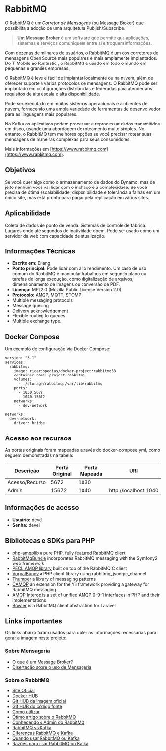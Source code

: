 # RabbitMQ

O RabbitMQ é um *Corretor de Mensagens* (ou Message Broker) que possibilita a adoção de uma 
arquitetura Publish/Subscribe. 

> **Um Message Broker** é um software que permite que aplicações, sistemas e serviços comuniquem 
entre si e troquem informações.

Com dezenas de milhares de usuários, o RabbitMQ é um dos corretores de mensagens Open Source mais 
populares e mais amplamente implantados. Do T-Mobile ao Runtastic , o RabbitMQ é usado em todo o mundo 
em pequenas e grandes empresas.

O RabbitMQ é leve e fácil de implantar localmente ou na nuvem, além de oferecer suporte a vários 
protocolos de mensagens. O RabbitMQ pode ser implantado em configurações distribuídas e federadas 
para atender aos requisitos de alta escala e alta disponibilidade.

Pode ser executado em muitos sistemas operacionais e ambientes de nuvem, fornecendo uma ampla variedade 
de ferramentas de desenvolvedor para as linguagens mais populares.

No Kafka os aplicativos podem processar e reprocessar dados transmitidos em disco, usando uma abordagem 
de roteamento muito simples. No entanto, o RabbitMQ tem melhores opções se você precisar rotear suas 
mensagens de maneiras complexas para seus consumidores.

Mais informações em [https://www.rabbitmq.com](https://www.rabbitmq.com).

## Objetivos

Se você quer algo como o armazenamento de dados do Dynamo, mas de jeito nenhum você vai lidar com o 
inchaço e a complexidade. Se você precisa de ótima escalabilidade, disponibilidade e tolerância a 
falhas em um único site, mas está pronto para pagar pela replicação em vários sites.

## Aplicabilidade

Coleta de dados de ponto de venda. Sistemas de controle de fábrica. Lugares onde até segundos de 
inatividade doem. Pode ser usado como um servidor da web com capacidade de atualização.

## Informações Técnicas

- **Escrito em:** Erlang
- **Ponto principal:** Pode lidar com alto rendimento. Um caso de uso comum do RabbitMQ é manipular 
trabalhos em segundo plano ou tarefas de longa execução, como digitalização de arquivos, 
dimensionamento de imagens ou conversão de PDF.
- **Licença:** MPL2.0 (Mozilla Public License Version 2.0) 
- **Protocolo:** AMQP, MQTT, STOMP
- Multiple messaging protocols
- Message queuing
- Delivery acknowledgement
- Flexible routing to queues
- Multiple exchange type.

## Docker Compose

Um exemplo de configuração via Docker Compose:

```
version: "3.1"
services:
  rabbitmq:
    image: ricardopedias/docker-project:rabbitmq38
    container_name: project-rabbitmq
    volumes:
      - ./storage/rabbitmq:/var/lib/rabbitmq
    ports:
      - 1030:5672
      - 1040:15672
    networks:
      - dev-network
      
networks:
  dev-network:
    driver: bridge
```

## Acesso aos recursos

As portas originais foram mapeadas através do docker-compose.yml, como seguem demonstradas na tabela:

| Descrição       | Porta Original | Porta Mapeada | URI                         |
| --------------- | -------------- | ------------- | --------------------------- |
|  Acesso/Recurso | 5672           | 1030          |                             |
|  Admin          | 15672          | 1040          | http://localhost:1040       |

## Informações de acesso

- **Usuário:** devel
- **Senha:** devel

## Bibliotecas e SDKs para PHP

- [php-amqplib](https://github.com/php-amqplib/php-amqplib) a pure PHP, fully featured RabbitMQ client
- [RabbitMqBundle](https://github.com/php-amqplib/rabbitmqbundle) incorporates RabbitMQ messaging with the Symfony2 web framework
- [PECL AMQP library](http://pecl.php.net/package/amqp) built on top of the RabbitMQ C client
- [VorpalBunny](https://github.com/myYearbook/VorpalBunny) a PHP client library using rabbitmq_jsonrpc_channel
- [Thumper](https://github.com/php-amqplib/Thumper) a library of messaging patterns
- [CAMQP](http://www.yiiframework.com/extension/amqp/) an extension for the Yii framework providing a gateway for RabbitMQ messaging
- [AMQP Interop](https://github.com/queue-interop/queue-interop#amqp-interop) is a set of unified AMQP 0-9-1 interfaces in PHP and their implementations
- [Bowler](https://github.com/Vinelab/bowler) is a RabbitMQ client abstraction for Laravel


## Links importantes

Os links abaixo foram usados para obter as informações necessárias para gerar a imagem neste projeto:

### Sobre Mensageria

- [O que é um Message Broker?](https://medium.com/@bookgrahms/o-que-%C3%A9-um-corretor-de-mensagens-message-broker-c9fbe219443b)
- [Disertação sobre o uso de Mensageria](https://www.ime.usp.br/~reverbel/students/master_theses/thadeu_de_russo_e_carmo.pdf)

### Sobre o RabbitMQ

- [Site Oficial](https://www.rabbitmq.com/)
- [Docker HUB](https://hub.docker.com/_/rabbitmq)
- [Git HUB da imagem oficial](https://github.com/docker-library/rabbitmq)
- [Git HUB do código fonte](https://github.com/rabbitmq?q=rabbitmq)
- [Como utilizar](https://blog.cedrotech.com/rabbitmq-o-que-e-e-como-utilizar/)
- [Ótimo artigo sobre o RabbitMQ](https://medium.com/dev-cave/rabbit-mq-parte-i-c15e5f89d94)
- [Conhecendo o Admin do RabbitMQ](https://medium.com/xp-inc/rabbitmq-com-docker-conhecendo-o-admin-cc81f3f6ac3b)
- [RabbitMQ vs Kafka](https://betterprogramming.pub/rabbitmq-vs-kafka-1ef22a041793)
- [Diferenças RabbitMQ e Kafka](https://betterprogramming.pub/rabbitmq-vs-kafka-1779b5b70c41)
- [Quando usar RabbitMQ ou Kafka](https://www.cloudamqp.com/blog/2019-12-12-when-to-use-rabbitmq-or-apache-kafka.html)
- [Razões para usar RabbitMQ ou Kafka](https://qastack.com.br/programming/42151544/is-there-any-reason-to-use-rabbitmq-over-kafka)
